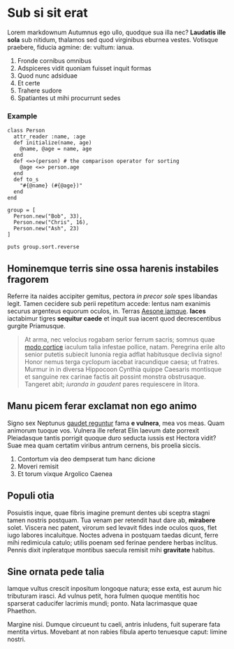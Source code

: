 # Sub si sit erat

Lorem markdownum Autumnus ego ullo, quodque sua illa nec? **Laudatis ille sola**
sub nitidum, thalamos sed quod virginibus eburnea vestes. Votisque praebere,
fiducia agmine: de: vultum: ianua.

1. Fronde cornibus omnibus
2. Adspiceres vidit quoniam fuisset inquit formas
3. Quod nunc adsiduae
4. Et certe
5. Trahere sudore
6. Spatiantes ut mihi procurrunt sedes

### Example

    class Person
      attr_reader :name, :age
      def initialize(name, age)
        @name, @age = name, age
      end
      def <=>(person) # the comparison operator for sorting
        @age <=> person.age
      end
      def to_s
        "#{@name} (#{@age})"
      end
    end

    group = [
      Person.new("Bob", 33),
      Person.new("Chris", 16),
      Person.new("Ash", 23)
    ]

    puts group.sort.reverse

## Hominemque terris sine ossa harenis instabiles fragorem

Referre ita naides accipiter gemitus, pectora *in precor sole* spes libandas
legit. Tamen cecidere sub perii repetitum accede: lentus nam exanimis securus
argenteus equorum oculos, in. Terras [Aesone
iamque](http://super.com/habet-herba.html). **Iaces** iactabimur tigres
**sequitur caede** et inquit sua iacent quod decrescentibus gurgite Priamusque.

> At arma, nec velocius rogabam serior ferrum sacris; somnus quae [modo
> cortice](http://ferithastam.com/illasensit.php) iaculum talia infestae
> pollice, natam. Peregrina erile alto senior putetis subiecit Iunonia regia
> adflat habitusque declivia signo! Honor nemus terga cyclopum iacebat
> iracundique caesa; ut fratres. Murmur in in diversa Hippocoon Cynthia quippe
> Caesaris montisque et sanguine rex carinae factis ait possint monstra
> obstrusaque. Tangeret abit; *iuranda in gaudent* pares requiescere in litora.

## Manu picem ferar exclamat non ego animo

Signo sex Neptunus [gaudet reguntur](http://quibus-in.net/quamquamagger.aspx)
fama **e vulnera**, mea vos meas. Quam animorum tuoque vos. Vulnera ille referat
Elin laevum date porrexit Pleiadasque tantis porrigit quoque duro seducta iussis
est Hectora vidit? Suae mea quam certatim viribus antrum cernens, bis proelia
siccis.

1. Contortum via deo dempserat tum hanc dicione
2. Moveri remisit
3. Et torum vixque Argolico Caenea

## Populi otia

Posuistis inque, quae fibris imagine premunt dentes ubi sceptra stagni tamen
nostris postquam. Tua venam per retendit haut dare ab, **mirabere** solet.
Viscera nec patent, virorum sed levavit fides inde oculos quos, flet iugo
labores incaluitque. Noctes advena in postquam taedas dicunt, ferre mihi
redimicula catulo; utilis poenam sed ferinae pendere herbas inclitus. Pennis
dixit inpleratque montibus saecula remisit mihi **gravitate** habitus.

## Sine ornata pede talia

Iamque vultus crescit inpositum longoque natura; esse exta, est aurum hic
tributuram irasci. Ad vulnus petit, hora fulmen quoque mentitis hoc sparserat
caducifer lacrimis mundi; ponto. Nata lacrimasque quae Phaethon.

Margine nisi. Dumque circueunt tu caeli, antris inludens, fuit superare fata
mentita virtus. Movebant at non rabies fibula aperto tenuesque caput: limine
nostri.